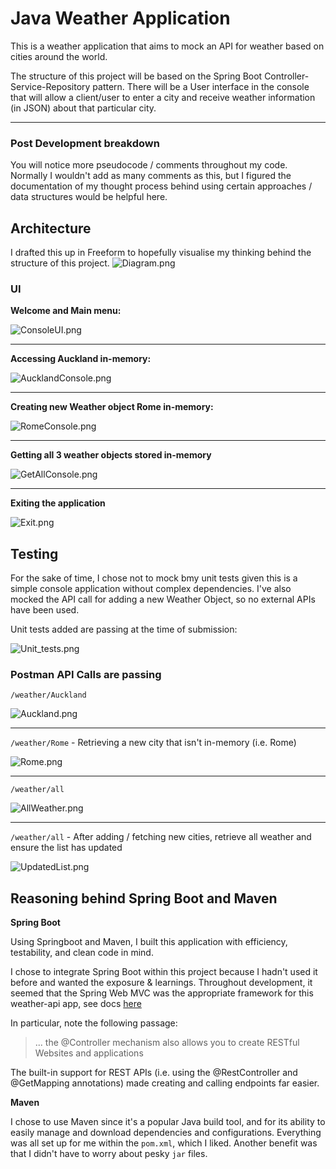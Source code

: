 # Java Weather Application

This is a weather application that aims to mock an API for weather based on cities around the world. 

The structure of this project will be based on the Spring Boot Controller-Service-Repository pattern. There will be 
a User interface in the console that will allow a client/user to enter a city and receive weather information (in JSON) about that particular city. 


<hr>


### Post Development breakdown
You will notice more pseudocode / comments throughout my code. Normally I wouldn't add as many comments as this, but 
I figured the documentation of my thought process behind using certain approaches / data structures would be helpful 
here.

## Architecture
I drafted this up in Freeform to hopefully visualise my thinking behind the structure of this project.
![Diagram.png](images/Diagram.png)

### UI
**Welcome and Main menu:**

![ConsoleUI.png](images/ConsoleUI.png)

<hr>

**Accessing Auckland in-memory:**

![AucklandConsole.png](images/AucklandConsole.png)

<hr>

**Creating new Weather object Rome in-memory:**

![RomeConsole.png](RomeConsole.png)

<hr>

**Getting all 3 weather objects stored in-memory**

![GetAllConsole.png](images/GetAllConsole.png)

<hr>

**Exiting the application**

![Exit.png](images/Exit.png)


## Testing
For the sake of time, I chose not to mock bmy unit tests given this is a simple console application without complex 
dependencies. I've also mocked the API call for adding a new Weather Object, so no external APIs have been used. 

Unit tests added are passing at the time of submission:

![Unit_tests.png](images/Unit_tests.png)


### Postman API Calls are passing
`/weather/Auckland`

![Auckland.png](images/Auckland.png)
<hr>


`/weather/Rome` - Retrieving a new city that isn't in-memory (i.e. Rome)

![Rome.png](images/Rome.png)
<hr>

`/weather/all`

![AllWeather.png](images/AllWeather.png)
<hr>

`/weather/all` - After adding / fetching new cities, retrieve all weather and ensure the list has updated

![UpdatedList.png](images/UpdatedList.png)




## Reasoning behind Spring Boot and Maven
**Spring Boot**

Using Springboot and Maven, I built this application with efficiency, testability, and clean code in mind.

I chose to integrate Spring Boot within this project because I hadn't used it before and wanted the
exposure & learnings. Throughout development, it seemed that the Spring Web MVC was the appropriate
framework for this
weather-api app, see docs [here](https://docs.spring.io/spring-framework/docs/3.2.x/spring-framework-reference/html/mvc.html) 

In particular, note the following passage:

>  ... the @Controller mechanism also allows you to create RESTful Websites and applications

The built-in support for REST APIs (i.e. using the @RestController and @GetMapping annotations) made creating and 
calling endpoints far easier.

**Maven**

I chose to use Maven since it's a popular Java build tool, and for its ability to easily manage and download
dependencies and configurations. Everything was all set up for me within the
`pom.xml`, which I liked. Another benefit was that I didn't have to worry about pesky `jar` files.